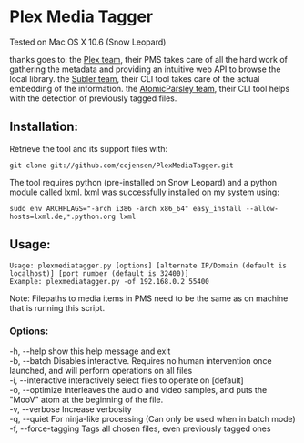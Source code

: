 #  Plex Media Tagger
Tested on Mac OS X 10.6 (Snow Leopard)

thanks goes to:
the [Plex team](http://www.plexapp.com), their PMS takes care of all the hard work of gathering the metadata and providing an intuitive web API to browse the local library.
the [Subler team](http://code.google.com/p/subler/), their CLI tool takes care of the actual embedding of the information.
the [AtomicParsley team](http://atomicparsley.sourceforge.net/), their CLI tool helps with the detection of previously tagged files.

## Installation:
Retrieve the tool and its support files with:

    git clone git://github.com/ccjensen/PlexMediaTagger.git

The tool requires python (pre-installed on Snow Leopard) and a python module called lxml. lxml was successfully installed on my system using:
    
    sudo env ARCHFLAGS="-arch i386 -arch x86_64" easy_install --allow-hosts=lxml.de,*.python.org lxml

## Usage: 

    Usage: plexmediatagger.py [options] [alternate IP/Domain (default is localhost)] [port number (default is 32400)]
    Example: plexmediatagger.py -of 192.168.0.2 55400
    
Note: Filepaths to media items in PMS need to be the same as on machine that is running this script.

### Options:
  -h, --help           show this help message and exit  
  -b, --batch          Disables interactive. Requires no human intervention once launched, and will perform operations on all files  
  -i, --interactive    interactively select files to operate on [default]  
  -o, --optimize       Interleaves the audio and video samples, and puts the "MooV" atom at the beginning of the file.  
  -v, --verbose        Increase verbosity  
  -q, --quiet          For ninja-like processing (Can only be used when in batch mode)  
  -f, --force-tagging  Tags all chosen files, even previously tagged ones  

